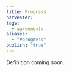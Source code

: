 ```yaml
---
title: Progress
harvester: 
tags:
  - agreements
aliases:
  - "#progress"
publish: "true"
---
```


Definition coming soon..
